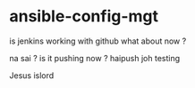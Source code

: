 # ansible-config-mgt


is jenkins working with github
what about now ?

na sai ? 
is it pushing now ? 
haipush joh
testing

Jesus islord
